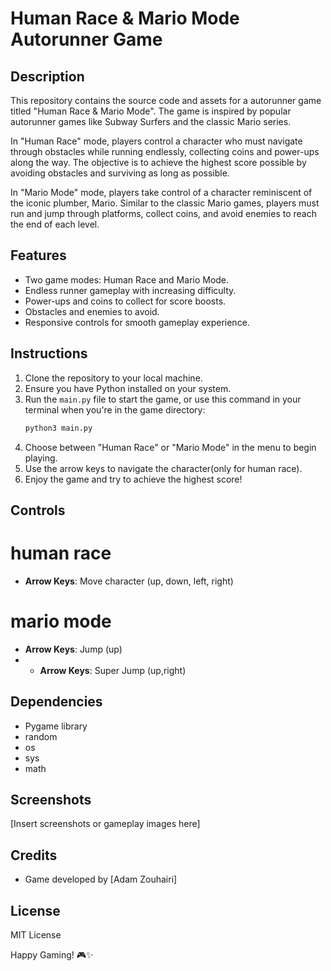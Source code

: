 # Human Race & Mario Mode Autorunner Game

## Description
This repository contains the source code and assets for a autorunner game titled "Human Race & Mario Mode". The game is inspired by popular autorunner games like Subway Surfers and the classic Mario series.

In "Human Race" mode, players control a character who must navigate through obstacles while running endlessly, collecting coins and power-ups along the way. The objective is to achieve the highest score possible by avoiding obstacles and surviving as long as possible.

In "Mario Mode" mode, players take control of a character reminiscent of the iconic plumber, Mario. Similar to the classic Mario games, players must run and jump through platforms, collect coins, and avoid enemies to reach the end of each level.

## Features
- Two game modes: Human Race and Mario Mode.
- Endless runner gameplay with increasing difficulty.
- Power-ups and coins to collect for score boosts.
- Obstacles and enemies to avoid.
- Responsive controls for smooth gameplay experience.

## Instructions
1. Clone the repository to your local machine.
2. Ensure you have Python installed on your system.
3. Run the `main.py` file to start the game, or use this command in your terminal when you're in the game directory:
   ```bash
   python3 main.py
   ```
5. Choose between "Human Race" or "Mario Mode" in the menu to begin playing.
6. Use the arrow keys to navigate the character(only for human race).
7. Enjoy the game and try to achieve the highest score!

## Controls
# human race
- **Arrow Keys**: Move character (up, down, left, right)
# mario mode
- **Arrow Keys**: Jump (up)
- - **Arrow Keys**: Super Jump (up,right)

## Dependencies
- Pygame library
- random
- os
- sys
- math

## Screenshots
[Insert screenshots or gameplay images here]

## Credits
- Game developed by [Adam Zouhairi]


## License
MIT License 


Happy Gaming! 🎮✨